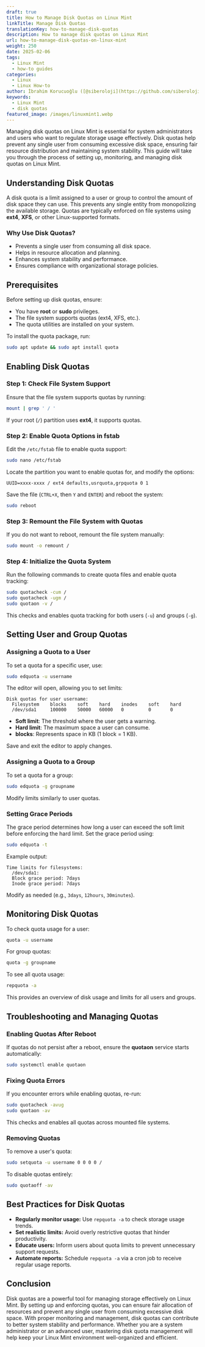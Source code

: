 ```yaml
---
draft: true
title: How to Manage Disk Quotas on Linux Mint
linkTitle: Manage Disk Quotas
translationKey: how-to-manage-disk-quotas
description: How to manage disk quotas on Linux Mint
url: how-to-manage-disk-quotas-on-linux-mint
weight: 250
date: 2025-02-06
tags:
  - Linux Mint
  - how-to guides
categories:
  - Linux
  - Linux How-to
author: İbrahim Korucuoğlu ([@siberoloji](https://github.com/siberoloji))
keywords:
  - Linux Mint
  - disk quotas
featured_image: /images/linuxmint1.webp
---
```

Managing disk quotas on Linux Mint is essential for system administrators and users who want to regulate storage usage effectively. Disk quotas help prevent any single user from consuming excessive disk space, ensuring fair resource distribution and maintaining system stability. This guide will take you through the process of setting up, monitoring, and managing disk quotas on Linux Mint.

## Understanding Disk Quotas

A disk quota is a limit assigned to a user or group to control the amount of disk space they can use. This prevents any single entity from monopolizing the available storage. Quotas are typically enforced on file systems using **ext4**, **XFS**, or other Linux-supported formats.

### Why Use Disk Quotas?

- Prevents a single user from consuming all disk space.
- Helps in resource allocation and planning.
- Enhances system stability and performance.
- Ensures compliance with organizational storage policies.

## Prerequisites

Before setting up disk quotas, ensure:

- You have **root** or **sudo** privileges.
- The file system supports quotas (ext4, XFS, etc.).
- The quota utilities are installed on your system.

To install the quota package, run:

```bash
sudo apt update && sudo apt install quota
```

## Enabling Disk Quotas

### Step 1: Check File System Support

Ensure that the file system supports quotas by running:

```bash
mount | grep ' / '
```

If your root (`/`) partition uses **ext4**, it supports quotas.

### Step 2: Enable Quota Options in fstab

Edit the `/etc/fstab` file to enable quota support:

```bash
sudo nano /etc/fstab
```

Locate the partition you want to enable quotas for, and modify the options:

```
UUID=xxxx-xxxx / ext4 defaults,usrquota,grpquota 0 1
```

Save the file (`CTRL+X`, then `Y` and `ENTER`) and reboot the system:

```bash
sudo reboot
```

### Step 3: Remount the File System with Quotas

If you do not want to reboot, remount the file system manually:

```bash
sudo mount -o remount /
```

### Step 4: Initialize the Quota System

Run the following commands to create quota files and enable quota tracking:

```bash
sudo quotacheck -cum /
sudo quotacheck -ugm /
sudo quotaon -v /
```

This checks and enables quota tracking for both users (`-u`) and groups (`-g`).

## Setting User and Group Quotas

### Assigning a Quota to a User

To set a quota for a specific user, use:

```bash
sudo edquota -u username
```

The editor will open, allowing you to set limits:

```
Disk quotas for user username:
  Filesystem    blocks    soft    hard    inodes    soft    hard
  /dev/sda1     100000    50000   60000   0         0       0
```

- **Soft limit**: The threshold where the user gets a warning.
- **Hard limit**: The maximum space a user can consume.
- **blocks**: Represents space in KB (1 block = 1 KB).

Save and exit the editor to apply changes.

### Assigning a Quota to a Group

To set a quota for a group:

```bash
sudo edquota -g groupname
```

Modify limits similarly to user quotas.

### Setting Grace Periods

The grace period determines how long a user can exceed the soft limit before enforcing the hard limit. Set the grace period using:

```bash
sudo edquota -t
```

Example output:

```
Time limits for filesystems:
  /dev/sda1:
  Block grace period: 7days
  Inode grace period: 7days
```

Modify as needed (e.g., `3days`, `12hours`, `30minutes`).

## Monitoring Disk Quotas

To check quota usage for a user:

```bash
quota -u username
```

For group quotas:

```bash
quota -g groupname
```

To see all quota usage:

```bash
repquota -a
```

This provides an overview of disk usage and limits for all users and groups.

## Troubleshooting and Managing Quotas

### Enabling Quotas After Reboot

If quotas do not persist after a reboot, ensure the **quotaon** service starts automatically:

```bash
sudo systemctl enable quotaon
```

### Fixing Quota Errors

If you encounter errors while enabling quotas, re-run:

```bash
sudo quotacheck -avug
sudo quotaon -av
```

This checks and enables all quotas across mounted file systems.

### Removing Quotas

To remove a user's quota:

```bash
sudo setquota -u username 0 0 0 0 /
```

To disable quotas entirely:

```bash
sudo quotaoff -av
```

## Best Practices for Disk Quotas

- **Regularly monitor usage:** Use `repquota -a` to check storage usage trends.
- **Set realistic limits:** Avoid overly restrictive quotas that hinder productivity.
- **Educate users:** Inform users about quota limits to prevent unnecessary support requests.
- **Automate reports:** Schedule `repquota -a` via a cron job to receive regular usage reports.

## Conclusion

Disk quotas are a powerful tool for managing storage effectively on Linux Mint. By setting up and enforcing quotas, you can ensure fair allocation of resources and prevent any single user from consuming excessive disk space. With proper monitoring and management, disk quotas can contribute to better system stability and performance. Whether you are a system administrator or an advanced user, mastering disk quota management will help keep your Linux Mint environment well-organized and efficient.
